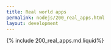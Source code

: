 ```yaml
---
title: Real world apps
permalink: nodejs/200_real_apps.html
layout: development
---
```


{% include 200_real_apps.md.liquid%}